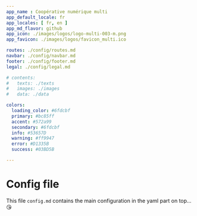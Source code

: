 ```yaml
---
app_name : Coopérative numérique multi
app_default_locale: fr
app_locales: [ fr, en ]
app_md_flavor: github
app_icon: ./images/logos/logo-multi-003-m.png
app_favicon: ./images/logos/favicon_multi.ico

routes: ./config/routes.md
navbar: ./config/navbar.md
footer: ./config/footer.md
legal: ./config/legal.md

# contents: 
#   texts: ./texts
#   images: ./images
#   data: ./data

colors:
  loading_color: #6fdcbf
  primary: #bc85ff
  accent: #572a99
  secondary: #6fdcbf
  info: #53657D
  warning: #ff9947
  error: #D1335B
  success: #03BD5B

---
```



# Config file

This file `config.md` contains the main configuration in the yaml part on top... :kissing_heart:
